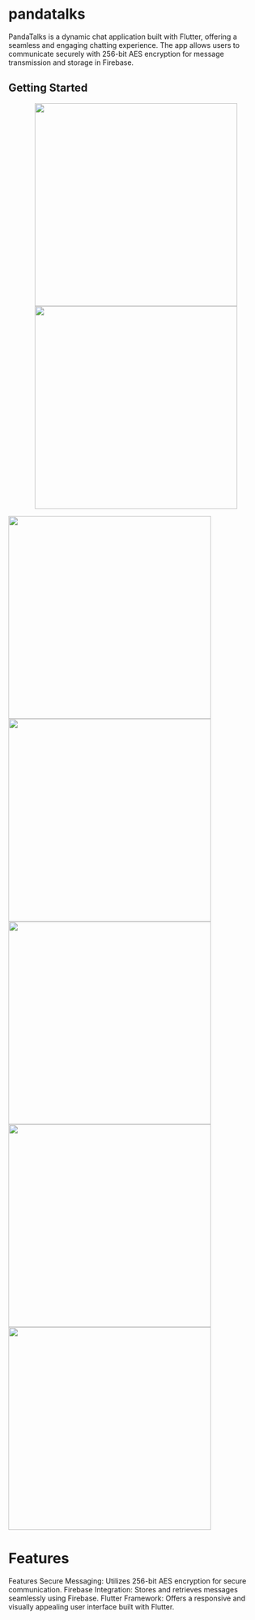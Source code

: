 # pandatalks

PandaTalks is a dynamic chat application built with Flutter, offering a seamless and engaging chatting experience. The app allows users to communicate securely with 256-bit AES encryption for message transmission and storage in Firebase.

## Getting Started
<p align="center">
<img src = "https://user-images.githubusercontent.com/77544758/210411139-cbb169e6-3ceb-4d3c-846a-0d9520f28b00.png" widht =400 height = 400>
<img src = "https://user-images.githubusercontent.com/77544758/210411176-4d964776-cf62-43a3-b1ee-4045da159a6f.png" widht =400 height = 400>
<p/>
<img src = "https://user-images.githubusercontent.com/77544758/210411213-676d6dc7-8cab-4d27-9ec8-a8d751cf3665.png" widht =400 height = 400>
<img src = "https://user-images.githubusercontent.com/77544758/210411248-ab0d75fa-698a-4c1c-9739-a3797d64411b.png" widht =400 height = 400>
<img src = "https://user-images.githubusercontent.com/77544758/210411303-35223c15-315a-45f0-a74d-ba18aea7b4e8.png" widht =400 height = 400>
<img src = "https://user-images.githubusercontent.com/77544758/210411342-261dcd5a-fa77-4dde-bb65-b85d63267917.png" widht =400 height = 400>
<img src = "https://user-images.githubusercontent.com/77544758/210411396-8abfe1ed-01d4-4d21-a63a-38f77f50a3fb.png" widht =400 height = 400>

# Features

Features
Secure Messaging: Utilizes 256-bit AES encryption for secure communication.
Firebase Integration: Stores and retrieves messages seamlessly using Firebase.
Flutter Framework: Offers a responsive and visually appealing user interface built with Flutter.
